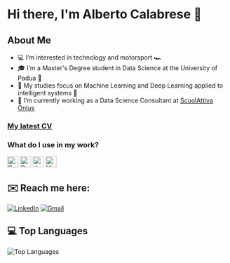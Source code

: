 # Hi there, I'm Alberto Calabrese 👋

## About Me
</div>

- 💻 I’m interested in technology and motorsport 🏎️
- 🎓 I’m a Master's Degree student in Data Science at the University of Padua 🏫
- 🤖 My studies focus on Machine Learning and Deep Learning applied to intelligent systems 🧠
- 🔭 I’m currently working as a Data Science Consultant at [ScuolAttiva Onlus](https://www.scuolattiva.it/)

</div>
<h3><a href="CV.pdf">My latest CV</a>

### What do I use in my work?

</div>

<p>
  <img alt="R" src="https://img.shields.io/badge/R-276DC3?logo=r&logoColor=white&style=plastic" height="25"/>
  <img alt="Python" src="https://img.shields.io/badge/Python-3776AB?logo=python&logoColor=white&style=plastic" height="25"/>
  <img alt="Jupyter" src="https://img.shields.io/badge/Jupyter-F37626?logo=Jupyter&logoColor=white&style=plastic" height="25"/>
  <img alt="Visual Studio Code" src="https://img.shields.io/badge/Visual Studio Code-007ACC?logo=VisualStudioCode&logoColor=white&style=plastic" height="25"/>
</p>

##  ✉️ Reach me here:
</div>

[![LinkedIn](https://img.shields.io/badge/LinkedIn-0077B5?style=for-the-badge&logo=linkedin&logoColor=white)](https://www.linkedin.com/in/alberto-calabrese1999/)
[![Gmail](https://img.shields.io/badge/Gmail-D14836?style=for-the-badge&logo=gmail&logoColor=white)](mailto:albertocalabrese99@gmail.com)

## 💻 Top Languages
</div>

![Top Languages](https://github-readme-stats.vercel.app/api/top-langs/?username=Albi1999&layout=compact&theme=radical)
